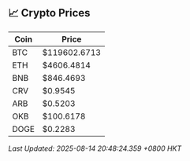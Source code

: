 ## 📈 Crypto Prices

| Coin | Price |
| ---- | ----- |
| BTC | $119602.6713 |
| ETH | $4606.4814 |
| BNB | $846.4693 |
| CRV | $0.9545 |
| ARB | $0.5203 |
| OKB | $100.6178 |
| DOGE | $0.2283 |

_Last Updated: 2025-08-14 20:48:24.359 +0800 HKT_